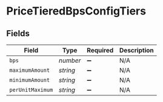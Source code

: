 # PriceTieredBpsConfigTiers


## Fields

| Field              | Type               | Required           | Description        |
| ------------------ | ------------------ | ------------------ | ------------------ |
| `bps`              | *number*           | :heavy_minus_sign: | N/A                |
| `maximumAmount`    | *string*           | :heavy_minus_sign: | N/A                |
| `minimumAmount`    | *string*           | :heavy_minus_sign: | N/A                |
| `perUnitMaximum`   | *string*           | :heavy_minus_sign: | N/A                |